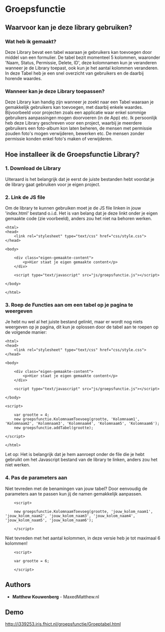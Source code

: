 # Groepsfunctie

## Waarvoor kan je deze library gebruiken?

### Wat heb ik gemaakt?

Deze Library bevat een tabel waaraan je gebruikers kan toevoegen door middel van een formulier. De tabel bezit momenteel 5 kolommen, waaronder 'Naam, Status, Permissie, Delete, ID', deze kolomnamen kun je veranderen wanneer je de Library toepast, ook kun je het aantal kolommen veranderen. In deze Tabel heb je een snel overzicht van gebruikers en de daarbij horende waardes. 

### Wanneer kan je deze Library toepassen?

Deze Library kan handig zijn wanneer je zoekt naar een Tabel waaraan je gemakkelijk gebruikers kan toevoegen, met daarbij enkele waardes. Bijvoorbeeld voor projecten zoals een applicatie waar enkel sommige gebruikers aanpassingen mogen doorvoeren (in de App) etc. Ik persoonlijk heb deze Library geschreven voor een project, waarbij je meerdere gebruikers een foto-album kon laten beheren, de mensen met permissie zouden foto's mogen verwijderen, bewerken etc. De mensen zonder permissie konden enkel foto's maken of verwijderen.

## Hoe installeer ik de Groepsfunctie Library?


### 1. Download de Library

Uiteraard is het belangrijk dat je eerst de juiste bestanden hebt voordat je de library gaat gebruiken voor je eigen project.

### 2. Link de JS file

Om de library te kunnen gebruiken moet je de JS file linken in jouw 'index.html' bestand o.i.d. Het is van belang dat je deze linkt onder je eigen gemaakte code (zie voorbeeld), anders zou het niet na behoren werken.

```
<html>
<head>
    <link rel="stylesheet" type="text/css" href="css/style.css">
</head>

<body>

    <div class="eigen-gemaakte-content">
        <p>Hier staat je eigen gemaakte content</p>
    </div>
    
    <script type="text/javascript" src="js/groepsfunctie.js"></script>

</body>

</html>
```

### 3. Roep de Functies aan om een tabel op je pagina te weergeven

Je hebt nu wel al het juiste bestand gelinkt, maar er wordt nog niets weergeven op je pagina, dit kun je oplossen door de tabel aan te roepen op de volgende manier:

```
<html>
<head>
    <link rel="stylesheet" type="text/css" href="css/style.css">
</head>

<body>

    <div class="eigen-gemaakte-content">
        <p>Hier staat je eigen gemaakte content</p>
    </div>
    
    <script type="text/javascript" src="js/groepsfunctie.js"></script>

</body>

<script> 

    var grootte = 4;
    new groepsfunctie.KolomnaamToevoeg(grootte, 'Kolomnaam1', 'Kolomnaam2', 'Kolomnaam3', 'Kolomnaam4', 'Kolomnaam5', 'Kolomnaam6');
    new groepsfunctie.addTabel(grootte);
    
</script>

</html>
```

Let op: Het is belangrijk dat je hem aanroept onder de file die je hebt gebruikt om het Javascript bestand van de library te linken, anders zou het niet werken.

### 4. Pas de parameters aan

Niet tevreden met de benamingen van jouw tabel? Door eenvoudig de parameters aan te passen kun jij de namen gemakkelijk aanpassen.

```
    <script> 
    
    new groepsfunctie.KolomnaamToevoeg(grootte, 'jouw_kolom_naam1', 'jouw_kolom_naam2', 'jouw_kolom_naam3', 'jouw_kolom_naam4', 'jouw_kolom_naam5', 'jouw_kolom_naam6');
    
    </script> 
```

Niet tevreden met het aantal kolommen, in deze versie heb je tot maximaal 6 kolommen!

```
    <script> 
    
    var grootte = 6;
    
    </script> 
```

## Authors

* **Matthew Kouwenberg** - MaxedMatthew.nl

## Demo

http://i339253.iris.fhict.nl/groepsfunctie/Groeptabel.html




